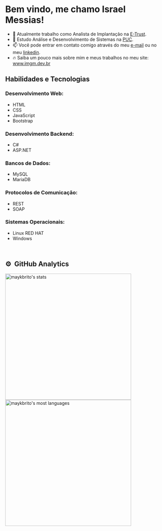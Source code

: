 <h1>Bem vindo, me chamo Israel Messias!</h1>

- 🔭 Atualmente trabalho como Analista de Implantação na [E-Trust](https://www.e-trust.com.br/).
- 🌱 Estudo Análise e Desenvolvimento de Sistemas na [PUC](https://www.pucminas.br/destaques/Paginas/default.aspx).
- 📫 Você pode entrar em contato comigo através do meu [e-mail](mailto:israelmessias96@gmail.com) ou no meu [linkedin](https://www.linkedin.com/in/israelmessias96/).
- 🔥 Saiba um pouco mais sobre mim e meus trabalhos no meu site: www.imgm.dev.br
  
<h2>Habilidades e Tecnologias</h2>
<h3>Desenvolvimento Web:</h3>
 
- HTML
- CSS
- JavaScript
- Bootstrap
  <br>
<h3>Desenvolvimento Backend:</h3>
  
- C#
- ASP.NET
  <br>
<h3>Bancos de Dados:</h3>
  
- MySQL
- MariaDB
  <br>
<h3>Protocolos de Comunicação:</h3>
  
- REST
- SOAP
  <br>
<h3>Sistemas Operacionais:</h3>
  
- Linux RED HAT
- Windows
<br>

## ⚙️ &nbsp;GitHub Analytics

<p align="left">
<img width="400em" src="https://github-readme-stats.vercel.app/api?username=railom96&show_icons=true&theme=vision-friendly-dark" alt="maykbrito's stats"/>
  <br>
<img width="400em" src="https://github-readme-stats.vercel.app/api/top-langs/?username=railom96&layout=compact&theme=vision-friendly-dark" alt="maykbrito's most languages"/>
</p>

